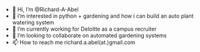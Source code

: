- 👋 Hi, I’m @Richard-A-Abel
- 👀 I’m interested in python + gardening and how i can build an auto plant watering system
- 🌱 I’m currently working for Deloitte as a campus recruiter
- 💞️ I’m looking to collaborate on automated gardening systems
- 📫 How to reach me richard.a.abel(at.)gmail.com

<!---
Richard-A-Abel/Richard-A-Abel is a ✨ special ✨ repository because its `README.md` (this file) appears on your GitHub profile.
You can click the Preview link to take a look at your changes.
--->

